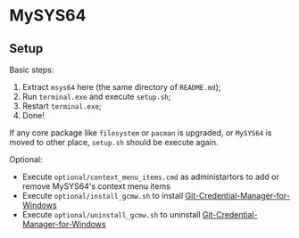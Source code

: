 # MySYS64

## Setup
Basic steps:
1. Extract `msys64` here (the same directory of `README.md`);
2. Run `terminal.exe` and execute `setup.sh`;
3. Restart `terminal.exe`;
4. Done!

If any core package like `filesystem` or `pacman` is upgraded, or `MySYS64` is moved to other place, `setup.sh` should be execute again.

Optional:
* Execute `optional/context_menu_items.cmd` as administartors to add or remove MySYS64's context menu items
* Execute `optional/install_gcmw.sh` to install [Git-Credential-Manager-for-Windows](https://github.com/Microsoft/Git-Credential-Manager-for-Windows)
* Execute `optional/uninstall_gcmw.sh` to uninstall [Git-Credential-Manager-for-Windows](https://github.com/Microsoft/Git-Credential-Manager-for-Windows)
